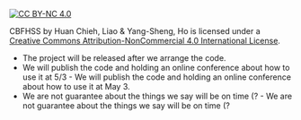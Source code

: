 [![CC BY-NC 4.0][cc-by-nc-shield]][cc-by-nc]

CBFHSS by Huan Chieh, Liao & Yang-Sheng, Ho is licensed under a
[Creative Commons Attribution-NonCommercial 4.0 International License][cc-by-nc].

[cc-by-nc]: https://creativecommons.org/licenses/by-nc/4.0/
[cc-by-nc-image]: https://licensebuttons.net/l/by-nc/4.0/88x31.png
[cc-by-nc-shield]: https://img.shields.io/badge/licence-CC%20BY--NC%204.0-green

- The project will be released after we arrange the code.
- We will publish the code and holding an online conference about how to use it at 5/3	- We will publish the code and holding an online conference about how to use it at May 3.
- We are not guarantee about the things we say will be on time (?	- We are not guarantee about the things we say will be on time (?

